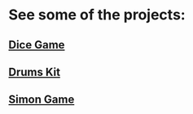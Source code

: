 <h1>See some of the projects:</h1>

<h2><a href="https://asiffmahmudd.github.io/javaScript/Dice%20Game/dicee.html">Dice Game</a></h2>
<h2><a href="https://asiffmahmudd.github.io/javaScript/Drum%20Kit/">Drums Kit</a></h2>
<h2><a href="https://asiffmahmudd.github.io/javaScript/Simon%20Game/">Simon Game</a></h2>
